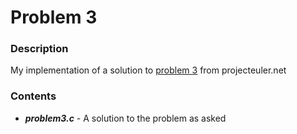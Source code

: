 # Problem 3

### Description
My implementation of a solution to [problem 3](https://projecteuler.net/problem=3) from projecteuler.net

### Contents
* ***problem3.c*** - A solution to the problem as asked